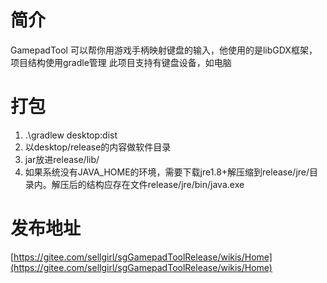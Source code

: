 # 简介
GamepadTool 可以帮你用游戏手柄映射键盘的输入，他使用的是libGDX框架，项目结构使用gradle管理
此项目支持有键盘设备，如电脑

# 打包
1. .\gradlew desktop:dist
2. 以desktop/release的内容做软件目录
3. jar放进release/lib/
4. 如果系统没有JAVA_HOME的环境，需要下载jre1.8+解压缩到release/jre/目录内。解压后的结构应存在文件release/jre/bin/java.exe

# 发布地址
[https://gitee.com/sellgirl/sgGamepadToolRelease/wikis/Home](https://gitee.com/sellgirl/sgGamepadToolRelease/wikis/Home)